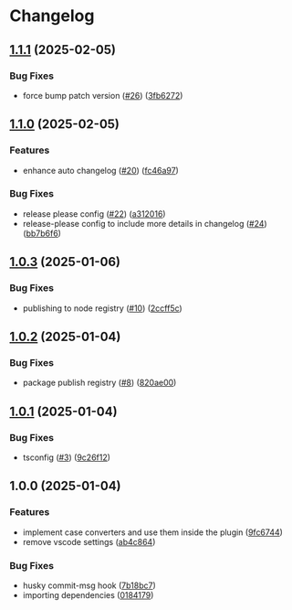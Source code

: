 # Changelog

## [1.1.1](https://github.com/muhammedkamel/mongoose-collection-naming-plugin/compare/v1.1.0...v1.1.1) (2025-02-05)


### Bug Fixes

* force bump patch version ([#26](https://github.com/muhammedkamel/mongoose-collection-naming-plugin/issues/26)) ([3fb6272](https://github.com/muhammedkamel/mongoose-collection-naming-plugin/commit/3fb6272f7d7ef79b46d267608ea4c23392b21abc))

## [1.1.0](https://github.com/muhammedkamel/mongoose-collection-naming-plugin/compare/v1.0.3...v1.1.0) (2025-02-05)


### Features

* enhance auto changelog ([#20](https://github.com/muhammedkamel/mongoose-collection-naming-plugin/issues/20)) ([fc46a97](https://github.com/muhammedkamel/mongoose-collection-naming-plugin/commit/fc46a977c263d0a4d8e7b1f23d494da109f80b71))


### Bug Fixes

* release please config ([#22](https://github.com/muhammedkamel/mongoose-collection-naming-plugin/issues/22)) ([a312016](https://github.com/muhammedkamel/mongoose-collection-naming-plugin/commit/a312016075b6a02b94a19027ec4a6768074ecab6))
* release-please config to include more details in changelog ([#24](https://github.com/muhammedkamel/mongoose-collection-naming-plugin/issues/24)) ([bb7b6f6](https://github.com/muhammedkamel/mongoose-collection-naming-plugin/commit/bb7b6f646038237ad82e3744444f17a0c3e227cd))

## [1.0.3](https://github.com/muhammedkamel/mongoose-collection-naming-plugin/compare/v1.0.2...v1.0.3) (2025-01-06)


### Bug Fixes

* publishing to node registry ([#10](https://github.com/muhammedkamel/mongoose-collection-naming-plugin/issues/10)) ([2ccff5c](https://github.com/muhammedkamel/mongoose-collection-naming-plugin/commit/2ccff5cfe95ef2cde616b5ace0d2e685ced5293e))

## [1.0.2](https://github.com/muhammedkamel/mongoose-collection-naming-plugin/compare/v1.0.1...v1.0.2) (2025-01-04)


### Bug Fixes

* package publish registry ([#8](https://github.com/muhammedkamel/mongoose-collection-naming-plugin/issues/8)) ([820ae00](https://github.com/muhammedkamel/mongoose-collection-naming-plugin/commit/820ae0067fd38403f37f1aecaf421c99da5af0d7))

## [1.0.1](https://github.com/muhammedkamel/mongoose-collection-naming-plugin/compare/v1.0.0...v1.0.1) (2025-01-04)


### Bug Fixes

* tsconfig ([#3](https://github.com/muhammedkamel/mongoose-collection-naming-plugin/issues/3)) ([9c26f12](https://github.com/muhammedkamel/mongoose-collection-naming-plugin/commit/9c26f121356cd352eed79fce418dd9fabea977e6))

## 1.0.0 (2025-01-04)


### Features

* implement case converters and use them inside the plugin ([9fc6744](https://github.com/muhammedkamel/mongoose-collection-naming-plugin/commit/9fc67445e83d63a23c0a23b1716cf47947949d8d))
* remove vscode settings ([ab4c864](https://github.com/muhammedkamel/mongoose-collection-naming-plugin/commit/ab4c864f2817a5be8d507b17d0dcfec81c795e54))


### Bug Fixes

* husky commit-msg hook ([7b18bc7](https://github.com/muhammedkamel/mongoose-collection-naming-plugin/commit/7b18bc72cb02bc0ed91457b606a2c5c43356854a))
* importing dependencies ([0184179](https://github.com/muhammedkamel/mongoose-collection-naming-plugin/commit/01841795b124ddf5db3c37fab0180ce0876851a0))
